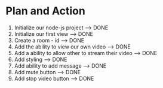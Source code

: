 # Plan and Action 
1) Initialize our node-js project --> DONE 
2) Initialize our first view  --> DONE 
3) Create a room - id  --> DONE 
4) Add the ability to view our own video --> DONE 
5) Add a ability to allow other to stream their video --> DONE  
6) Add styling --> DONE 
7) Add ability to add message --> DONE  
8) Add mute button --> DONE 
9) Add stop video button  --> DONE 
